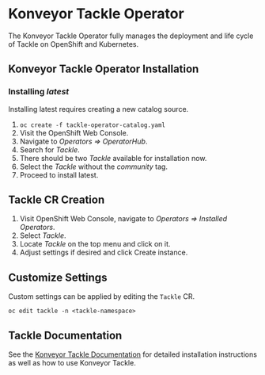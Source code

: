 # Konveyor Tackle Operator

The Konveyor Tackle Operator fully manages the deployment and life cycle of Tackle on OpenShift and Kubernetes.

## Konveyor Tackle Operator Installation

### Installing _latest_

Installing latest requires creating a new catalog source.

1. `oc create -f tackle-operator-catalog.yaml`
1. Visit the OpenShift Web Console.
1. Navigate to _Operators => OperatorHub_.
1. Search for _Tackle_.
1. There should be two _Tackle_ available for installation now.
1. Select the _Tackle_ without the _community_ tag.
1. Proceed to install latest.

## Tackle CR Creation

1. Visit OpenShift Web Console, navigate to _Operators => Installed Operators_.
1. Select _Tackle_.
1. Locate _Tackle_ on the top menu and click on it.
1. Adjust settings if desired and click Create instance.

## Customize Settings

Custom settings can be applied by editing the `Tackle` CR.

`oc edit tackle -n <tackle-namespace>`

## Tackle Documentation

See the [Konveyor Tackle Documentation](https://tackle-docs.konveyor.io/) for detailed installation instructions as well as how to use Konveyor Tackle.

